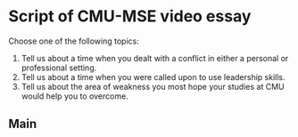 Script of CMU-MSE video essay
=============================

Choose one of the following topics:

1. Tell us about a time when you dealt with a conflict in either a personal or professional setting.
2. Tell us about a time when you were called upon to use leadership skills.
3. Tell us about the area of weakness you most hope your studies at CMU would help you to overcome.

## Main

